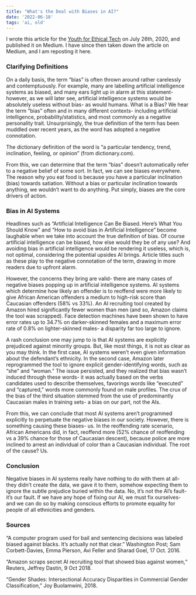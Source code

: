 ```yaml
---
title: "What's the Deal with Biases in AI?"
date: '2022-06-18'
tags: 'ai, old'
---
```


I wrote this article for the [Youth for Ethical Tech](https://youth4ethicaltech.wixsite.com/official) on July 26th, 2020, and published it on Medium. I have since then taken down the article on Medium, and I am reposting it here. 

### Clarifying Definitions

On a daily basis, the term “bias” is often thrown around rather carelessly and contemptuously. For example, many are labelling artificial intelligence systems as biased, and many ears light up in alarm at this statement- however, as we will later see, artificial intelligence systems would be absolutely useless without bias- as would humans. 
What is a Bias?
We hear the term “bias” often and in many different contexts- including artificial intelligence, probability/statistics, and most commonly as a negative personality trait. Unsurprisingly, the true definition of the term has been muddled over recent years, as the word has adopted a negative connotation. 

The dictionary definition of the word is “a particular tendency, trend, inclination, feeling, or opinion” (from dictionary.com). 

From this, we can determine that the term “bias” doesn’t automatically refer to a negative belief of some sort. In fact, we can see biases everywhere. The reason why you eat food is because you have a particular inclination (bias) towards satiation. Without a bias or particular inclination towards anything, we wouldn’t want to do anything. Put simply, biases are the core drivers of action.

### Bias in AI Systems

Headlines such as “Artificial Intelligence Can Be Biased. Here’s What You Should Know” and “How to avoid bias in Artificial Intelligence“ become laughable when we take into account the true definition of bias. Of course artificial intelligence can be biased, how else would they be of any use? And avoiding bias in artificial intelligence would be rendering it useless, which is, not optimal, considering the potential upsides AI brings. Article titles such as these play to the negative connotation of the term, drawing in more readers due to upfront alarm. 

However, the concerns they bring are valid- there are many cases of negative biases popping up in artificial intelligence systems. AI systems which determine how likely an offender is to reoffend were more likely to give African American offenders a medium to high-risk score than Caucasian offenders (58% vs 33%). An AI recruiting tool created by Amazon hired significantly fewer women than men (and so, Amazon claims the tool was scrapped). Face detection machines have been shown to have error rates up to 34.7% on darker-skinned females and a maximum error rate of 0.8% on lighter-skinned males- a disparity far too large to ignore. 

A rash conclusion one may jump to is that AI systems are explicitly prejudiced against minority groups. But, like most things, it is not as clear as you may think. In the first case, AI systems weren’t even given information about the defendant’s ethnicity. In the second case, Amazon later reprogrammed the tool to ignore explicit gender-identifying words, such as “she” and “woman.” The issue persisted, and they realized that bias wasn’t induced through these words- it was actually based on the verbs candidates used to describe themselves, favorings words like “executed” and “captured,” words more commonly found on male profiles. The crux of the bias of the third situation stemmed from the use of predominantly Caucasian males in training sets- a bias on our part, not the AIs.

From this, we can conclude that most AI systems aren’t programmed explicitly to perpetuate the negative biases in our society. However, there is something causing these biases- us. In the reoffending rate scenario, African Americans did, in fact, reoffend more (52% chance of reoffending vs a 39% chance for those of Caucasian descent), because police are more inclined to arrest an individual of color than a Caucasian individual. The root of the cause? Us.


### Conclusion
Negative biases in AI systems really have nothing to do with them at all- they didn’t create the data, we gave it to them, somehow expecting them to ignore the subtle prejudice buried within the data. No, it’s not the AI’s fault- it’s our fault. If we have any hope of fixing our AI, we must fix ourselves- and we can do so by making conscious efforts to promote equality for people of all ethnicities and genders.

### Sources
“A computer program used for bail and sentencing decisions was labeled biased against blacks. It’s actually not that clear.” Washington Post; Sam Corbett-Davies, Emma Pierson, Avi Feller and Sharad Goel, 17 Oct. 2016.

“Amazon scraps secret AI recruiting tool that showed bias against women,“ Reuters, Jeffrey Dastin, 9 Oct 2018.

“Gender Shades: Intersectional Accuracy Disparities in Commercial Gender Classification,” Joy Buolamwini, 2018.
